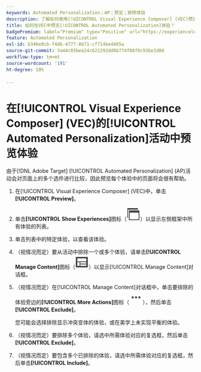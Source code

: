```yaml
---
keywords: Automated Personalization；AP；预览；排除体验
description: 了解如何使用[!UICONTROL Visual Experience Composer] (VEC)预览[!UICONTROL Automated Personalization] (AP)活动中的每个体验。
title: 如何在VEC中预览[!UICONTROL Automated Personalization]体验？
badgePremium: label="Premium" type="Positive" url="https://experienceleague.adobe.com/docs/target/using/introduction/intro.html?lang=en#premium newtab=true" tooltip="查看Target Premium中包含的内容。"
feature: Automated Personalization
exl-id: b346e9cb-f4db-4777-8671-cf714bed465a
source-git-commit: 3a44c05bea24c622292dd0b774f88f0c93be1d88
workflow-type: tm+mt
source-wordcount: '191'
ht-degree: 10%

---
```


# 在[!UICONTROL Visual Experience Composer] (VEC)的[!UICONTROL Automated Personalization]活动中预览体验

由于[!DNL Adobe Target] [!UICONTROL Automated Personalization] (AP)活动会对页面上的多个选件进行比较，因此预览每个体验中的页面将会很有帮助。

1. 在[!UICONTROL Visual Experience Composer] (VEC)中，单击&#x200B;**[!UICONTROL Preview]**。

1. 单击&#x200B;**[!UICONTROL Show Experiences]**&#x200B;图标（![显示体验图标](/help/main/assets/icons/WebPages.svg)）以显示左侧框架中所有体验的列表。

1. 单击列表中的特定体验，以查看该体验。

1. （视情况而定）要从活动中排除一个或多个体验，请单击&#x200B;**[!UICONTROL Manage Content]**&#x200B;图标（![管理内容图标](/help/main/assets/icons/Experience.svg)）以显示[!UICONTROL Manage Content]对话框。

1. （视情况而定）在[!UICONTROL Manage Content]对话框中，单击要排除的体验旁边的&#x200B;**[!UICONTROL More Actions]**&#x200B;图标（![更多操作图标](/help/main/assets/icons/MoreSmallList.svg)），然后单击&#x200B;**[!UICONTROL Exclude]**。

   您可能会选择排除显示冲突变体的体验，或在美学上未实现平衡的体验。

1. （视情况而定）要排除多个体验，请选中所需体验对应的复选框，然后单击&#x200B;**[!UICONTROL Exclude]**。

1. （视情况而定）要包含多个已排除的体验，请选中所需体验对应的复选框，然后单击&#x200B;**[!UICONTROL Include]**。
